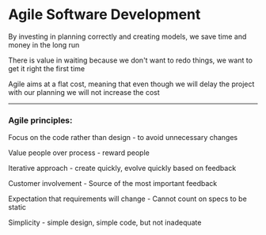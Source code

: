 # Agile Software Development

By investing in planning correctly and creating models, we save time and money in the long run

There is value in waiting because we don't want to redo things, we want to get it right the first time

Agile aims at a flat cost, meaning that even though we will delay the project with our planning we will not increase the cost

***

### Agile principles:

Focus on the code rather than design - to avoid unnecessary changes

Value people over process - reward people

Iterative approach - create quickly, evolve quickly based on feedback

Customer involvement - Source of the most important feedback

Expectation that requirements will change - Cannot count on specs to be static

Simplicity - simple design, simple code, but not inadequate

